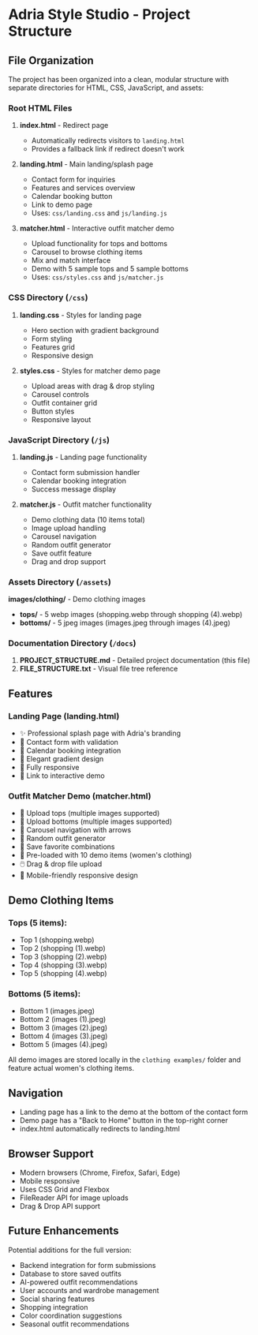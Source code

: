 # Adria Style Studio - Project Structure

## File Organization

The project has been organized into a clean, modular structure with separate directories for HTML, CSS, JavaScript, and assets:

### Root HTML Files

1. **index.html** - Redirect page
   - Automatically redirects visitors to `landing.html`
   - Provides a fallback link if redirect doesn't work

2. **landing.html** - Main landing/splash page
   - Contact form for inquiries
   - Features and services overview
   - Calendar booking button
   - Link to demo page
   - Uses: `css/landing.css` and `js/landing.js`

3. **matcher.html** - Interactive outfit matcher demo
   - Upload functionality for tops and bottoms
   - Carousel to browse clothing items
   - Mix and match interface
   - Demo with 5 sample tops and 5 sample bottoms
   - Uses: `css/styles.css` and `js/matcher.js`

### CSS Directory (`/css`)

1. **landing.css** - Styles for landing page
   - Hero section with gradient background
   - Form styling
   - Features grid
   - Responsive design

2. **styles.css** - Styles for matcher demo page
   - Upload areas with drag & drop styling
   - Carousel controls
   - Outfit container grid
   - Button styles
   - Responsive layout

### JavaScript Directory (`/js`)

1. **landing.js** - Landing page functionality
   - Contact form submission handler
   - Calendar booking integration
   - Success message display

2. **matcher.js** - Outfit matcher functionality
   - Demo clothing data (10 items total)
   - Image upload handling
   - Carousel navigation
   - Random outfit generator
   - Save outfit feature
   - Drag and drop support

### Assets Directory (`/assets`)

**images/clothing/** - Demo clothing images
- **tops/** - 5 webp images (shopping.webp through shopping (4).webp)
- **bottoms/** - 5 jpeg images (images.jpeg through images (4).jpeg)

### Documentation Directory (`/docs`)

1. **PROJECT_STRUCTURE.md** - Detailed project documentation (this file)
2. **FILE_STRUCTURE.txt** - Visual file tree reference

## Features

### Landing Page (landing.html)
- ✨ Professional splash page with Adria's branding
- 📝 Contact form with validation
- 📅 Calendar booking integration
- 🎨 Elegant gradient design
- 📱 Fully responsive
- 🔗 Link to interactive demo

### Outfit Matcher Demo (matcher.html)
- 👚 Upload tops (multiple images supported)
- 👖 Upload bottoms (multiple images supported)
- 🔄 Carousel navigation with arrows
- 🎲 Random outfit generator
- 💾 Save favorite combinations
- 📸 Pre-loaded with 10 demo items (women's clothing)
- 🖱️ Drag & drop file upload
- 📱 Mobile-friendly responsive design

## Demo Clothing Items

### Tops (5 items):
- Top 1 (shopping.webp)
- Top 2 (shopping (1).webp)
- Top 3 (shopping (2).webp)
- Top 4 (shopping (3).webp)
- Top 5 (shopping (4).webp)

### Bottoms (5 items):
- Bottom 1 (images.jpeg)
- Bottom 2 (images (1).jpeg)
- Bottom 3 (images (2).jpeg)
- Bottom 4 (images (3).jpeg)
- Bottom 5 (images (4).jpeg)

All demo images are stored locally in the `clothing examples/` folder and feature actual women's clothing items.

## Navigation

- Landing page has a link to the demo at the bottom of the contact form
- Demo page has a "Back to Home" button in the top-right corner
- index.html automatically redirects to landing.html

## Browser Support

- Modern browsers (Chrome, Firefox, Safari, Edge)
- Mobile responsive
- Uses CSS Grid and Flexbox
- FileReader API for image uploads
- Drag & Drop API support

## Future Enhancements

Potential additions for the full version:
- Backend integration for form submissions
- Database to store saved outfits
- AI-powered outfit recommendations
- User accounts and wardrobe management
- Social sharing features
- Shopping integration
- Color coordination suggestions
- Seasonal outfit recommendations
